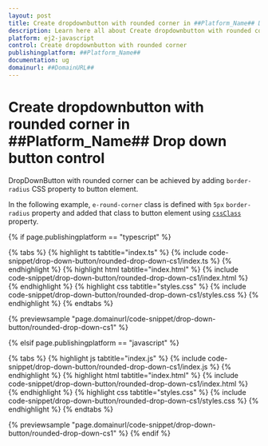 ```yaml
---
layout: post
title: Create dropdownbutton with rounded corner in ##Platform_Name## Drop down button control | Syncfusion
description: Learn here all about Create dropdownbutton with rounded corner in Syncfusion ##Platform_Name## Drop down button control of Syncfusion Essential JS 2 and more.
platform: ej2-javascript
control: Create dropdownbutton with rounded corner 
publishingplatform: ##Platform_Name##
documentation: ug
domainurl: ##DomainURL##
---
```


# Create dropdownbutton with rounded corner in ##Platform_Name## Drop down button control

DropDownButton with rounded corner can be achieved by adding `border-radius` CSS property to button element.

In the following example, `e-round-corner` class is defined with `5px` `border-radius` property and added that class to button element using [`cssClass`](../../api/drop-down-button#cssclass) property.

{% if page.publishingplatform == "typescript" %}

 {% tabs %}
{% highlight ts tabtitle="index.ts" %}
{% include code-snippet/drop-down-button/rounded-drop-down-cs1/index.ts %}
{% endhighlight %}
{% highlight html tabtitle="index.html" %}
{% include code-snippet/drop-down-button/rounded-drop-down-cs1/index.html %}
{% endhighlight %}
{% highlight css tabtitle="styles.css" %}
{% include code-snippet/drop-down-button/rounded-drop-down-cs1/styles.css %}
{% endhighlight %}
{% endtabs %}
        
{% previewsample "page.domainurl/code-snippet/drop-down-button/rounded-drop-down-cs1" %}

{% elsif page.publishingplatform == "javascript" %}

{% tabs %}
{% highlight js tabtitle="index.js" %}
{% include code-snippet/drop-down-button/rounded-drop-down-cs1/index.js %}
{% endhighlight %}
{% highlight html tabtitle="index.html" %}
{% include code-snippet/drop-down-button/rounded-drop-down-cs1/index.html %}
{% endhighlight %}
{% highlight css tabtitle="styles.css" %}
{% include code-snippet/drop-down-button/rounded-drop-down-cs1/styles.css %}
{% endhighlight %}
{% endtabs %}

{% previewsample "page.domainurl/code-snippet/drop-down-button/rounded-drop-down-cs1" %}
{% endif %}